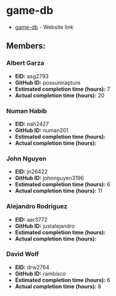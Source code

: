 # game-db

* [game-db](http://gamedb.us-east-1.elasticbeanstalk.com/) - Website link

## Members:

### Albert Garza
* **EID:** asg2793
* **GitHub ID:** possumrapture
* **Estimated completion time (hours):** 7
* **Actual completion time (hours):** 20

### Numan Habib
* **EID:** nah2427
* **GitHub ID:** numan201
* **Estimated completion time (hours):** 
* **Actual completion time (hours):** 

### John Nguyen
* **EID:** jn26422
* **GitHub ID:** johnnguyen3196
* **Estimated completion time (hours):** 6
* **Actual completion time (hours):** 11

### Alejandro Rodriguez
* **EID:** aar3772
* **GitHub ID:** justalejandro
* **Estimated completion time (hours):** 
* **Actual completion time (hours):** 

### David Wolf
* **EID:** drw2764 
* **GitHub ID:** rambisco
* **Estimated completion time (hours):** 6 
* **Actual completion time (hours):** 8
